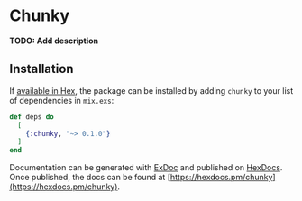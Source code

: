 # Chunky

**TODO: Add description**

## Installation

If [available in Hex](https://hex.pm/docs/publish), the package can be installed
by adding `chunky` to your list of dependencies in `mix.exs`:

```elixir
def deps do
  [
    {:chunky, "~> 0.1.0"}
  ]
end
```

Documentation can be generated with [ExDoc](https://github.com/elixir-lang/ex_doc)
and published on [HexDocs](https://hexdocs.pm). Once published, the docs can
be found at [https://hexdocs.pm/chunky](https://hexdocs.pm/chunky).

